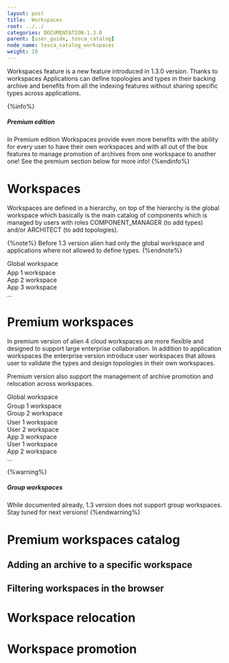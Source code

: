 ```yaml
---
layout: post
title:  Workspaces
root: ../../
categories: DOCUMENTATION-1.3.0
parent: [user_guide, tosca_catalog]
node_name: tosca_catalog_workspaces
weight: 10
---
```


Workspaces feature is a new feature introduced in 1.3.0 version. Thanks to workspaces Applications can define topologies and types in their backing archive and benefits from all the indexing features without sharing specific types across applications.

{%info%}
<h5>Premium edition</h5>
In Premium edition Workspaces provide even more benefits with the ability for every user to have their own workspaces and with all out of the box features to manage promotion of archives from one workspace to another one! See the premium section below for more info!
{%endinfo%}

# Workspaces

Workspaces are defined in a hierarchy, on top of the hierarchy is the global workspace which basically is the main catalog of components which is managed by users with roles COMPONENT_MANAGER (to add types) and/or ARCHITECT (to add topologies).

{%note%}
Before 1.3 version alien had only the global workspace and applications where not allowed to define types.
{%endnote%}

<div class="row">
  <div class="col-xs-12">
    <div class="btn-primary">Global workspace</div>
  </div>
</div>
<div class="row" style="margin-top: 4px;">
  <div class="col-xs-3"><div class="btn-info">App 1 workspace</div></div>
  <div class="col-xs-3"><div class="btn-info">App 2 workspace</div></div>
  <div class="col-xs-3"><div class="btn-info">App 3 workspace</div></div>
  <div class="col-xs-3">...</div>
</div>



# Premium workspaces

In premium version of alien 4 cloud workspaces are more flexible and designed to support large enterprise collaboration. In addition to application workspaces the enterprise version introduce user workspaces that allows user to validate the types and design topologies in their own workspaces.

Premium version also support the management of archive promotion and relocation across workspaces.

<div class="row">
  <div class="col-xs-12">
    <div class="btn-primary">Global workspace</div>
  </div>
</div>
<div class="row" style="margin-top: 4px;">
  <div class="col-xs-6"><div class="btn-warning">Group 1 workspace</div></div>
  <div class="col-xs-4"><div class="btn-warning">Group 2 workspace</div></div>
  <div class="col-xs-2"></div>
</div>
<div class="row" style="margin-top: 4px;">
  <div class="col-xs-2"><div class="btn-success">User 1 workspace</div></div>
  <div class="col-xs-2"><div class="btn-success">User 2 workspace</div></div>
  <div class="col-xs-2"><div class="btn-info">App 3 workspace</div></div>
  <div class="col-xs-2"><div class="btn-success">User 1 workspace</div></div>
  <div class="col-xs-2"><div class="btn-info">App 2 workspace</div></div>
  <div class="col-xs-2">...</div>
</div>

{%warning%}
<h5>Group workspaces</h5>
While documented already, 1.3 version does not support group workspaces. Stay tuned for next versions!
{%endwarning%}

# Premium workspaces catalog

## Adding an archive to a specific workspace

## Filtering workspaces in the browser

# Workspace relocation

# Workspace promotion
